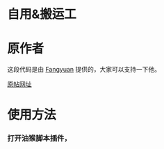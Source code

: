 # 自用&搬运工
# 原作者
这段代码是由 [Fangyuan](https://github.com/fangyuan99) 提供的，大家可以支持一下他。

[原帖网址](https://linux.do/t/topic/314189)
# 使用方法
### 打开油猴脚本插件，
